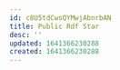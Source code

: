 ```yaml
---
id: c8U5tdCwsQYMwjAbnrbAN
title: Public Rdf Star
desc: ''
updated: 1641366230288
created: 1641366230288
---
```



